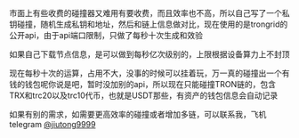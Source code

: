 市面上有些收费的碰撞器又难用有要收费，而且效率也不高，所以自己写了一个私钥碰撞，随机生成私钥和地址，然后和链上信息做对比，现在使用的是trongrid的公开api，由于api端口限制，只做了每秒十次生成和效验

如果自己下载节点信息，是可以做到每秒亿次级别的，上限根据设备算力上不封顶

现在每秒十次的运算，占用不大，没事的时候可以挂着玩，万一真的碰撞出一个有钱的钱包呢你说是吧，暂时没加别的api，所以现在只能碰撞TRON链的，包含TRX和trc20以及trc10代币，也就是USDT那些，有资产的钱包信息会自动记录

如果有别的需求，如需要更高效率的碰撞或者增加多链，可以联系我，飞机telegram [@jiutong9999](https://t.me/jiutong9999)
